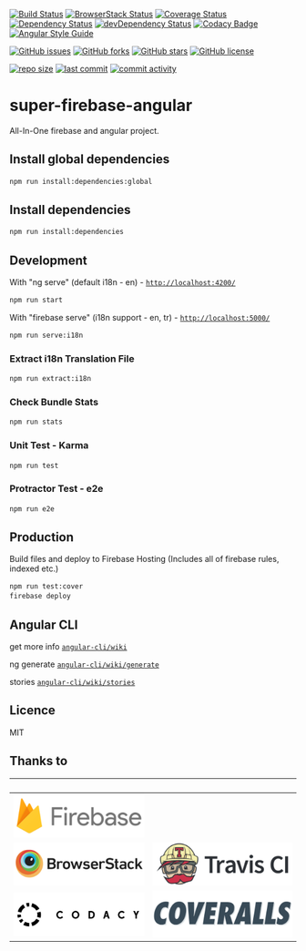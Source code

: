 [![Build Status](https://travis-ci.org/supermurat/super-firebase-angular.svg?branch=master)](https://travis-ci.org/supermurat/super-firebase-angular)
[![BrowserStack Status](https://www.browserstack.com/automate/badge.svg?badge_key=UFJndlRoc0JrdjBKZVBza3BYTDB6QlhwazZsYmRISnZJNXFtREZ2ZWkrRT0tLS9tVE1TU0h4N2wrekk2eWhrUlg3WkE9PQ==--880a4252fa570dd945d54f88848d9a694a2bae72)](https://www.browserstack.com/automate/public-build/UFJndlRoc0JrdjBKZVBza3BYTDB6QlhwazZsYmRISnZJNXFtREZ2ZWkrRT0tLS9tVE1TU0h4N2wrekk2eWhrUlg3WkE9PQ==--880a4252fa570dd945d54f88848d9a694a2bae72)
[![Coverage Status](https://coveralls.io/repos/github/supermurat/super-firebase-angular/badge.svg?branch=master)](https://coveralls.io/github/supermurat/super-firebase-angular?branch=master)
[![Dependency Status](https://david-dm.org/supermurat/super-firebase-angular.svg)](https://david-dm.org/supermurat/super-firebase-angular)
[![devDependency Status](https://david-dm.org/supermurat/super-firebase-angular/dev-status.svg)](https://david-dm.org/supermurat/super-firebase-angular?type=dev)
[![Codacy Badge](https://api.codacy.com/project/badge/Grade/d8bd28c7d9e4499aa0e0cee622fe2352)](https://www.codacy.com/app/supermurat/super-firebase-angular?utm_source=github.com&amp;utm_medium=referral&amp;utm_content=supermurat/super-firebase-angular&amp;utm_campaign=Badge_Grade)
[![Angular Style Guide](https://mgechev.github.io/angular2-style-guide/images/badge.svg)](https://angular.io/styleguide)

[![GitHub issues](https://img.shields.io/github/issues/supermurat/super-firebase-angular.svg)](https://github.com/supermurat/super-firebase-angular/issues)
[![GitHub forks](https://img.shields.io/github/forks/supermurat/super-firebase-angular.svg)](https://github.com/supermurat/super-firebase-angular/network)
[![GitHub stars](https://img.shields.io/github/stars/supermurat/super-firebase-angular.svg)](https://github.com/supermurat/super-firebase-angular/stargazers)
[![GitHub license](https://img.shields.io/github/license/supermurat/super-firebase-angular.svg)](https://github.com/supermurat/super-firebase-angular/blob/master/LICENSE)

[![repo size](https://img.shields.io/github/repo-size/supermurat/super-firebase-angular.svg)](https://github.com/supermurat/super-firebase-angular)
[![last commit](https://img.shields.io/github/last-commit/supermurat/super-firebase-angular.svg)](https://github.com/supermurat/super-firebase-angular/commits/master)
[![commit activity](https://img.shields.io/github/commit-activity/w/supermurat/super-firebase-angular.svg)](https://github.com/supermurat/super-firebase-angular/commits/master)

# super-firebase-angular
All-In-One firebase and angular project.

## Install global dependencies
```sh
npm run install:dependencies:global
```

## Install dependencies
```sh
npm run install:dependencies
```

## Development
With "ng serve" (default i18n - en) - [`http://localhost:4200/`](http://localhost:4200/)
```sh
npm run start
```
With "firebase serve" (i18n support - en, tr) - [`http://localhost:5000/`](http://localhost:5000/)
```sh
npm run serve:i18n
```

### Extract i18n Translation File
```sh
npm run extract:i18n
```

### Check Bundle Stats
```sh
npm run stats
```

### Unit Test - Karma
```sh
npm run test
```

### Protractor Test - e2e 
```sh
npm run e2e
```

## Production

Build files and deploy to Firebase Hosting 
(Includes all of firebase rules, indexed etc.)

```sh
npm run test:cover
firebase deploy
```

## Angular CLI
get more info [`angular-cli/wiki`](https://github.com/angular/angular-cli/wiki)

ng generate [`angular-cli/wiki/generate`](https://github.com/angular/angular-cli/wiki/generate)

stories [`angular-cli/wiki/stories`](https://github.com/angular/angular-cli/wiki/stories)

## Licence

MIT

## Thanks to
&nbsp; | &nbsp;
--- | ---
[![firebase](/docs/images/firebase.png "firebase")](https://firebase.google.com/) | 
[![browserstack](/docs/images/browserstack.png "browserstack")](https://www.browserstack.com/) | [![travis-ci](/docs/images/travis-ci.png "travis-ci")](https://www.travis-ci.org/)
[![codacy](/docs/images/codacy.png "codacy")](https://www.codacy.com/) | [![coveralls](/docs/images/coveralls.png "coveralls")](https://coveralls.io/)

